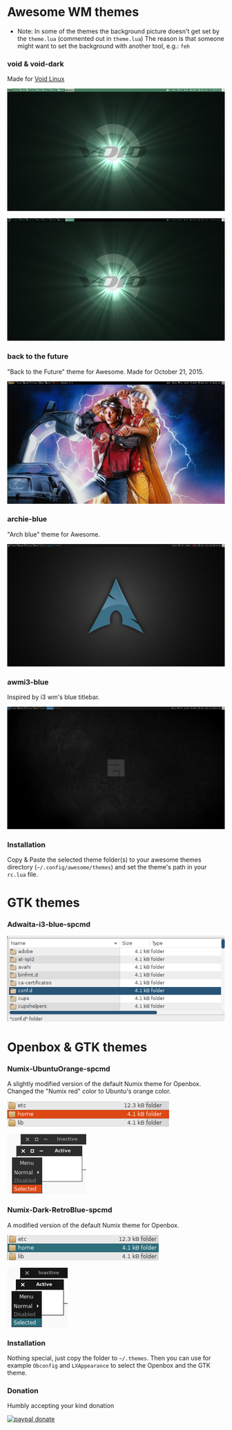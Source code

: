 # Awesome WM themes

* Note: In some of the themes the background picture doesn't get set by the `theme.lua` (commented out in `theme.lua`) The reason is that someone might want to set the background with another tool, e.g.: `feh`

### void & void-dark

Made for [Void Linux](http://voidlinux.eu)

![](https://raw.githubusercontent.com/spcmd/spcmd.github.io/master/img/awesome-void-theme.png)

![](https://raw.githubusercontent.com/spcmd/spcmd.github.io/master/img/awesome-void-dark-theme.png)


### back to the future

"Back to the Future" theme for Awesome. Made for October 21, 2015.

![](https://raw.githubusercontent.com/spcmd/spcmd.github.io/master/img/awesome-back_to_the_future_theme.jpg)


### archie-blue

"Arch blue" theme for Awesome.

![](https://raw.githubusercontent.com/spcmd/spcmd.github.io/master/img/archie-blue-theme.jpg)

### awmi3-blue

Inspired by i3 wm's blue titlebar.

![](https://raw.githubusercontent.com/spcmd/spcmd.github.io/master/img/awesome-i3-blue-theme.jpg)

### Installation

Copy & Paste the selected theme folder(s) to your awesome themes directory (`~/.config/awesome/themes`) and set the theme's path in your `rc.lua` file.

# GTK themes

### Adwaita-i3-blue-spcmd

![](https://raw.githubusercontent.com/spcmd/spcmd.github.io/master/img/Adwaita-i3-blue-spcmd-theme.png)

# Openbox & GTK themes

### Numix-UbuntuOrange-spcmd

A slightly modified version of the default Numix theme for Openbox. Changed the "Numix red" color to Ubuntu's orange color.

![](https://raw.githubusercontent.com/spcmd/spcmd.github.io/master/img/Numix-UbuntuOrange-spcmd_shot1.png)

![](https://raw.githubusercontent.com/spcmd/spcmd.github.io/master/img/Numix-UbuntuOrange-spcmd_shot2.png)

### Numix-Dark-RetroBlue-spcmd

A modified version of the default Numix theme for Openbox.

![](https://raw.githubusercontent.com/spcmd/spcmd.github.io/master/img/Numix-Dark-RetroBlue-spcmd_shot1.png)

![](https://raw.githubusercontent.com/spcmd/spcmd.github.io/master/img/Numix-Dark-RetroBlue-spcmd_shot2.png)

### Installation

Nothing special, just copy the folder to `~/.themes`. Then you can use for example `Obconfig` and `LXAppearance` to select the Openbox and the GTK theme.

### Donation

Humbly accepting your kind donation

[![paypal donate](https://www.paypalobjects.com/en_US/i/btn/btn_donateCC_LG.gif)](https://www.paypal.com/cgi-bin/webscr?cmd=_s-xclick&hosted_button_id=HCPYH3LWZZR9Y
)

